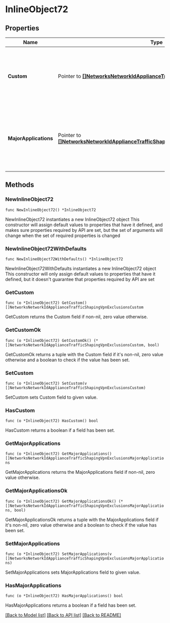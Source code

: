 # InlineObject72

## Properties

Name | Type | Description | Notes
------------ | ------------- | ------------- | -------------
**Custom** | Pointer to [**[]NetworksNetworkIdApplianceTrafficShapingVpnExclusionsCustom**](NetworksNetworkIdApplianceTrafficShapingVpnExclusionsCustom.md) | Custom VPN exclusion rules. Pass an empty array to clear existing rules. | [optional] 
**MajorApplications** | Pointer to [**[]NetworksNetworkIdApplianceTrafficShapingVpnExclusionsMajorApplications**](NetworksNetworkIdApplianceTrafficShapingVpnExclusionsMajorApplications.md) | Major Application based VPN exclusion rules. Pass an empty array to clear existing rules. | [optional] 

## Methods

### NewInlineObject72

`func NewInlineObject72() *InlineObject72`

NewInlineObject72 instantiates a new InlineObject72 object
This constructor will assign default values to properties that have it defined,
and makes sure properties required by API are set, but the set of arguments
will change when the set of required properties is changed

### NewInlineObject72WithDefaults

`func NewInlineObject72WithDefaults() *InlineObject72`

NewInlineObject72WithDefaults instantiates a new InlineObject72 object
This constructor will only assign default values to properties that have it defined,
but it doesn't guarantee that properties required by API are set

### GetCustom

`func (o *InlineObject72) GetCustom() []NetworksNetworkIdApplianceTrafficShapingVpnExclusionsCustom`

GetCustom returns the Custom field if non-nil, zero value otherwise.

### GetCustomOk

`func (o *InlineObject72) GetCustomOk() (*[]NetworksNetworkIdApplianceTrafficShapingVpnExclusionsCustom, bool)`

GetCustomOk returns a tuple with the Custom field if it's non-nil, zero value otherwise
and a boolean to check if the value has been set.

### SetCustom

`func (o *InlineObject72) SetCustom(v []NetworksNetworkIdApplianceTrafficShapingVpnExclusionsCustom)`

SetCustom sets Custom field to given value.

### HasCustom

`func (o *InlineObject72) HasCustom() bool`

HasCustom returns a boolean if a field has been set.

### GetMajorApplications

`func (o *InlineObject72) GetMajorApplications() []NetworksNetworkIdApplianceTrafficShapingVpnExclusionsMajorApplications`

GetMajorApplications returns the MajorApplications field if non-nil, zero value otherwise.

### GetMajorApplicationsOk

`func (o *InlineObject72) GetMajorApplicationsOk() (*[]NetworksNetworkIdApplianceTrafficShapingVpnExclusionsMajorApplications, bool)`

GetMajorApplicationsOk returns a tuple with the MajorApplications field if it's non-nil, zero value otherwise
and a boolean to check if the value has been set.

### SetMajorApplications

`func (o *InlineObject72) SetMajorApplications(v []NetworksNetworkIdApplianceTrafficShapingVpnExclusionsMajorApplications)`

SetMajorApplications sets MajorApplications field to given value.

### HasMajorApplications

`func (o *InlineObject72) HasMajorApplications() bool`

HasMajorApplications returns a boolean if a field has been set.


[[Back to Model list]](../README.md#documentation-for-models) [[Back to API list]](../README.md#documentation-for-api-endpoints) [[Back to README]](../README.md)


